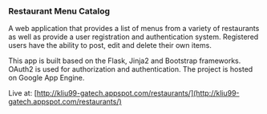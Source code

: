 ### Restaurant Menu Catalog
A web application that provides a list of menus from a variety of restaurants as well as provide a user registration and authentication system. Registered users have the ability to post, edit and delete their own items.

This app is built based on the Flask, Jinja2 and Bootstrap frameworks. OAuth2 is used for authorization and authentication. The project is hosted on Google App Engine.

Live at: [http://kliu99-gatech.appspot.com/restaurants/](http://kliu99-gatech.appspot.com/restaurants/)
